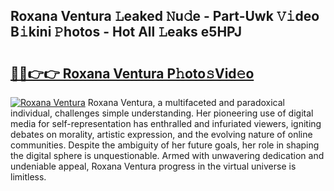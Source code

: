 ## Roxana Ventura 𝙻eaked 𝙽u𝚍e - Part-Uwk 𝚅𝚒deo B𝚒kini 𝙿hotos - Hot All 𝙻eaks e5HPJ

# <h2><a href="http://ld6eota.urlbe.top/?page=Roxana+Ventura">🔗🔗👉👉 Roxana Ventura P𝚑oto𝚜Vid𝚎o</a></h2>

[![Roxana Ventura](https://i.imgur.com/eBuTRDB.gif)](http://ld6eota.urlbe.top/?page=Roxana+Ventura)
Roxana Ventura, a multifaceted and paradoxical individual, challenges simple understanding. Her pioneering use of digital media for self-representation has enthralled and infuriated viewers, igniting debates on morality, artistic expression, and the evolving nature of online communities. Despite the ambiguity of her future goals, her role in shaping the digital sphere is unquestionable. Armed with unwavering dedication and undeniable appeal, Roxana Ventura progress in the virtual universe is limitless.
